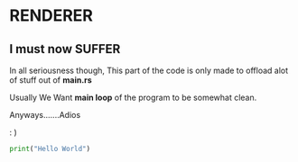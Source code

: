 # RENDERER

## I must now SUFFER
In all seriousness though, This part of the code is only 
made to offload alot of stuff out of **main.rs** 

Usually We Want **main loop** of the program to be somewhat clean.

Anyways.......Adios 

\: )

```python
print("Hello World")
``` 
